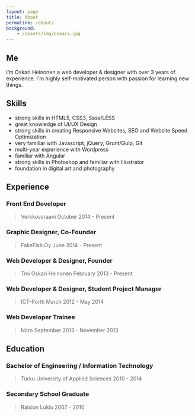 ```yaml
---
layout: page
title: About
permalink: /about/
background:
    - /assets/img/oskari.jpg
---
```

## Me

I’m Oskari Heinonen a web developer & designer with over 3 years of experience. I'm highly self-motivated person with passion for learning new things. 

## Skills

- strong skills in HTML5, CSS3, Sass/LESS
- great knowledge of UI/UX Design
- strong skills in creating Responsive Websites, SEO and Website Speed Optimization
- very familiar with Javascript, jQuery, Grunt/Gulp, Git
- multi-year experience with Wordpress
- familiar with Angular
- strong skills in Photoshop and familiar with Illustrator
- foundation in digital art and photography

## Experience

### Front End Developer
> Verkkovaraani
> October 2014 - Present

### Graphic Designer, Co-Founder
> FakeFish Oy
> June 2014 - Present

### Web Developer & Designer, Founder
>Tmi Oskari Heinonen
>February 2013 - Present

### Web Developer & Designer, Student Project Manager
> ICT-Portti
> March 2012 - May 2014

### Web Developer Trainee
> Nitro
> September 2013 - November 2013

## Education

### Bachelor of Engineering / Information Technology
> Turku University of Applied Sciences
> 2010 - 2014

### Secondary School Graduate
> Raision Lukio
> 2007 - 2010